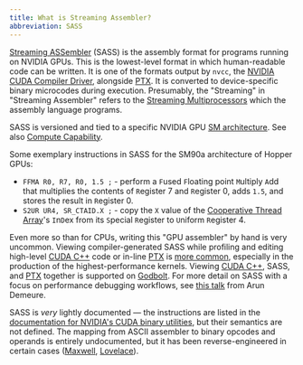 ```yaml
---
title: What is Streaming Assembler?
abbreviation: SASS
---
```


[Streaming ASSembler](https://stackoverflow.com/questions/9798258/what-is-sass-short-for)
(SASS) is the assembly format for programs running on NVIDIA GPUs. This is the
lowest-level format in which human-readable code can be written. It is one of
the formats output by `nvcc`, the
[NVIDIA CUDA Compiler Driver](/gpu-glossary/host-software/nvcc), alongside
[PTX](/gpu-glossary/device-software/parallel-thread-execution). It is converted
to device-specific binary microcodes during execution. Presumably, the
"Streaming" in "Streaming Assembler" refers to the
[Streaming Multiprocessors](/gpu-glossary/device-hardware/streaming-multiprocessor)
which the assembly language programs.

SASS is versioned and tied to a specific NVIDIA GPU
[SM architecture](/gpu-glossary/device-hardware/streaming-multiprocessor-architecture).
See also [Compute Capability](/gpu-glossary/device-software/compute-capability).

Some exemplary instructions in SASS for the SM90a architecture of Hopper GPUs:

- `FFMA R0, R7, R0, 1.5 ;` - perform a `F`used `F`loating point `M`ultiply `A`dd
  that multiplies the contents of `R`egister 7 and `R`egister 0, adds `1.5`, and
  stores the result in `R`egister 0.
- `S2UR UR4, SR_CTAID.X ;` - copy the `X` value of the
  [Cooperative Thread Array](/gpu-glossary/device-software/cooperative-thread-array)'s
  `I`n`D`ex from its `S`pecial `R`egister to `U`niform `R`egister 4.

Even more so than for CPUs, writing this "GPU assembler" by hand is very
uncommon. Viewing compiler-generated SASS while profiling and editing high-level
[CUDA C++](/gpu-glossary/host-software/cuda-c) code or in-line
[PTX](/gpu-glossary/device-software/parallel-thread-execution) is
[more common](https://docs.nvidia.com/gameworks/content/developertools/desktop/ptx_sass_assembly_debugging.htm),
especially in the production of the highest-performance kernels. Viewing
[CUDA C++](/gpu-glossary/host-software/cuda-c), SASS, and
[PTX](/gpu-glossary/device-software/parallel-thread-execution) together is
supported on [Godbolt](https://godbolt.org/z/5r9ej3zjW). For more detail on SASS
with a focus on performance debugging workflows, see
[this talk](https://www.youtube.com/watch?v=we3i5VuoPWk) from Arun Demeure.

SASS is _very_ lightly documented — the instructions are listed in the
[documentation for NVIDIA's CUDA binary utilities](https://docs.nvidia.com/cuda/cuda-binary-utilities/index.html#instruction-set-ref),
but their semantics are not defined. The mapping from ASCII assembler to binary
opcodes and operands is entirely undocumented, but it has been
reverse-engineered in certain cases
([Maxwell](https://github.com/NervanaSystems/maxas),
[Lovelace](https://kuterdinel.com/nv_isa_sm89/)).
